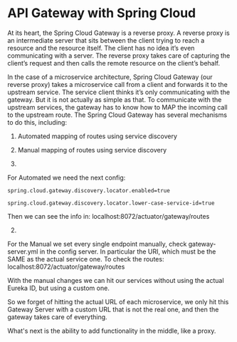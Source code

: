 # API Gateway with Spring Cloud

At its heart, the Spring Cloud Gateway is a reverse proxy. A reverse proxy is an intermediate server that sits between the client trying to reach a resource and the resource 
itself. The client has no idea it’s even communicating with a server. The reverse proxy takes care of capturing the client’s request and then calls the remote resource on the 
client’s behalf.


In the case of a microservice architecture, Spring Cloud Gateway (our reverse proxy) takes a microservice call from a client and forwards it to the upstream service. The service client thinks it’s only communicating with the gateway. But it is not actually as simple as that. To communicate with the upstream services, the gateway has to know how to MAP the incoming call to the upstream route. The Spring Cloud Gateway has several mechanisms to do this, including:

1. Automated mapping of routes using service discovery

2. Manual mapping of routes using service discovery

1. 
For Automated we need the next config:

`spring.cloud.gateway.discovery.locator.enabled=true`

`spring.cloud.gateway.discovery.locator.lower-case-service-id=true`

Then we can see the info in: localhost:8072/actuator/gateway/routes

2.
For the Manual we set every single endpoint manually, check gateway-server.yml in the config server. In particular the URI, which must be the SAME as the actual service one. To check the routes: localhost:8072/actuator/gateway/routes

With the manual changes we can hit our services without using the actual Eureka ID, but using a custom one.

So we forget of hitting the actual URL of each microservice, we only hit this Gateway Server with a custom URL that is not the real one, and then the gateway takes care of everything.

What's next is the ability to add functionality in the middle, like a proxy.


